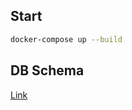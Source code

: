 ## Start

```bash
docker-compose up --build
```

## DB Schema

[Link](https://dbdiagram.io/d/629c474f54ce2635275fca55)
